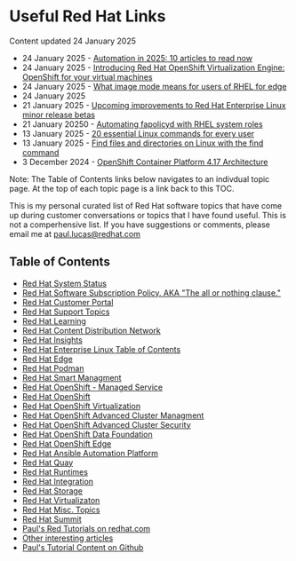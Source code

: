 # Useful Red Hat Links
Content updated 24 January 2025


- 24 January 2025 - [Automation in 2025: 10 articles to read now](https://www.redhat.com/en/blog/automation-2025-10-articles-read-now?sc_cid=701f2000000txokAAA&utm_source=bambu&utm_medium=organic_social)
- 24 January 2025 - [Introducing Red Hat OpenShift Virtualization Engine: OpenShift for your virtual machines](https://www.redhat.com/en/blog/introducing-red-hat-openshift-virtualization-engine)
- 24 January 2025 - [What image mode means for users of RHEL for edge](https://www.redhat.com/en/blog/what-image-mode-means-users-rhel-edge?sc_cid=701f2000000txokAAA&utm_source=bambu&utm_medium=organic_social)
- 24 January 2025 
- 21 January 2025 - [Upcoming improvements to Red Hat Enterprise Linux minor release betas](https://www.redhat.com/en/blog/upcoming-improvements-red-hat-enterprise-linux-minor-release-betas)
- 21 January 20250 - [Automating fapolicyd with RHEL system roles](https://www.redhat.com/en/blog/automating-fapolicyd-rhel-system-roles#:~:text=Fapolicyd%20is%20a%20security%2Dfocused,executed%20on%20a%20RHEL%20system)
- 13 January 2025 - [20 essential Linux commands for every user](https://www.redhat.com/en/blog/20-essential-linux-commands-every-user)
- 13 January 2025 - [Find files and directories on Linux with the find command](https://opensource.com/article/21/9/linux-find-command)
- 3 December 2024 - [OpenShift Container Platform 4.17 Architecture](https://docs.redhat.com/en-us/documentation/openshift_container_platform/4.17/pdf/architecture/OpenShift_Container_Platform-4.17-Architecture-en-US.pdf)

Note: The Table of Contents links below navigates to an indivdual topic page.  At the top of each topic page is a link back to this TOC.

This is my personal curated list of Red Hat software topics that have come up during customer conversations or topics that I have found useful.  This is not a comperhensive list.  If you have suggestions or comments, please email me at paul.lucas@redhat.com


## Table of Contents
- [Red Hat System Status](https://status.redhat.com/)
- [Red Hat Software Subscription Policy.  AKA "The all or nothing clause."](https://github.com/pslucas0212/Red-Hat-Software-Subscription-Policy)
- [Red Hat Customer Portal](https://github.com/pslucas0212/Customer-Portal-Useful-Links)
- [Red Hat Support Topics](https://github.com/pslucas0212/RedHatSupport-Useful-Links/blob/main/README.md)
- [Red Hat Learning](https://github.com/pslucas0212/RedHatLearning-Useful-Links/blob/main/README.md) 
- [Red Hat Content Distribution Network](https://github.com/pslucas0212/RedHatCDN-Useful-Links/blob/main/README.md)
- [Red Hat Insights](https://github.com/pslucas0212/Red-Hat-Insights-Useful-Links) 
- [Red Hat Enterprise Linux Table of Contents](https://github.com/pslucas0212/Red-Hat-Enterprise-Linux-Table-of-Contents/)
- [Red Hat Edge](https://github.com/pslucas0212/Red-Hat-Edge/tree/main)
- [Red Hat Podman](https://github.com/pslucas0212/RedHatPodman-Useful-Links)
- [Red Hat Smart Managment](https://github.com/pslucas0212/SmartManagement-Useful-Links/blob/main/README.md) 
- [Red Hat OpenShift - Managed Service](https://github.com/pslucas0212/OCP-ManagedService-UsefulLink)
- [Red Hat OpenShift](https://github.com/pslucas0212/OCP-Useful-Links/blob/main/README.md)
- [Red Hat OpenShift Virtualization](https://github.com/pslucas0212/OCP-Virt)
- [Red Hat OpenShift Advanced Cluster Managment](https://github.com/pslucas0212/OCP-ACM-UsefulLink)
- [Red Hat OpenShift Advanced Cluster Security](https://github.com/pslucas0212/OCP-ACS-UsefulLink)
- [Red Hat OpenShift Data Foundation](https://github.com/pslucas0212/Openshift-Data-Foundation-Useful-Links)
- [Red Hat OpenShift Edge](https://github.com/pslucas0212/OCP-Useful-Links/blob/main/README.md#red-hat-openshift-edge)
- [Red Hat Ansible Automation Platform](https://github.com/pslucas0212/AAP-Useful-Links/blob/main/README.md)
- [Red Hat Quay](https://github.com/pslucas0212/Quay-Useful-Links/tree/main)
- [Red Hat Runtimes](https://github.com/pslucas0212/RedHatRuntimes-Useful-Links/blob/main/README.md)
- [Red Hat Integration](https://github.com/pslucas0212/RedHatIntegration-Useful-Links/)
- [Red Hat Storage](https://github.com/pslucas0212/RedHatStorage-Useful-Links/blob/main/README.md)
- [Red Hat Virtualizaton](https://github.com/pslucas0212/RedHatVirtualization-Useful-Links/blob/main/README.md)
- [Red Hat Misc. Topics](https://github.com/pslucas0212/RedHatMiscTopics-Useful-Links/blob/main/README.md)
- [Red Hat Summit](https://github.com/pslucas0212/Red-Hat-Summit/)
- [Paul's Red Tutorials on redhat.com](https://github.com/pslucas0212/Paul-Red-Hat-Tutorials)
- [Other interesting articles]()
- [Paul's Tutorial Content on Github](https://github.com/pslucas0212/PaulsTutorials/tree/main)

